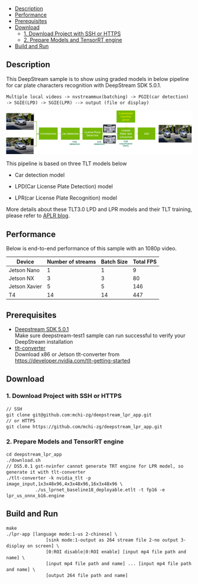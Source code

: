 - [Description](#description)
- [Performance](#performance)
- [Prerequisites](#prerequisites)
- [Download](#download)
  * [1. Download Project with SSH or HTTPS](#1-download-project-with-ssh-or-https)
  * [2. Prepare Models and TensorRT engine](#2-prepare-models-and-tensorrt-engine)
- [Build and Run](#build-and-run)

## Description

This DeepStream sample is to show using graded models in below pipeline for car plate characters recognition with DeepStream SDK 5.0.1. 

```
Multiple local videos -> nvstreammux(batching) -> PGIE(car detection) -> SGIE(LPD) -> SGIE(LPR) --> output (file or display)
```
![LPR/LPD application](lpr.png)

This pipeline is based on three TLT models below

* Car detection model

* LPD(Car License Plate Detection) model

* LPR(car License Plate Recognition) model

More details about these TLT3.0 LPD and LPR models and their TLT training, please refer to [APLR blog](https://docs.google.com/document/d/1tMH0ku284AqqcVdioS1XazyT0-uGNNpg4-r64JaIBZA/edit#).

## Performance

Below is end-to-end performance of this sample with an 1080p video.

| Device        | Number of streams    |       Batch Size      |       Total FPS       |
| ------------- | -------------------- | --------------------  | --------------------  |
| Jetson Nano   | 1                    | 1                     | 9                     |
| Jetson NX     | 3                    | 3                     | 80                    |
| Jetson Xavier | 5                    | 5                     | 146                   |
| T4            | 14                   | 14                    | 447                   |

## Prerequisites

* [Deepstream SDK 5.0.1](https://developer.nvidia.com/deepstream-sdk)  
   Make sure deepstream-test1 sample can run successful to verify your DeepStream installation
* [tlt-converter](https://developer.nvidia.com/tlt-getting-started)  
   Download x86 or Jetson tlt-converter from https://developer.nvidia.com/tlt-getting-started

## Download
### 1. Download Project with SSH or HTTPS

```
// SSH
git clone git@github.com:mchi-zg/deepstream_lpr_app.git
// or HTTPS
git clone https://github.com/mchi-zg/deepstream_lpr_app.git
```

### 2. Prepare Models and TensorRT engine

```
cd deepstream_lpr_app
./download.sh
// DS5.0.1 gst-nvinfer cannot generate TRT engine for LPR model, so generate it with tlt-converter
./tlt-converter -k nvidia_tlt -p image_input,1x3x48x96,4x3x48x96,16x3x48x96 \
           ./us_lprnet_baseline18_deployable.etlt -t fp16 -e lpr_us_onnx_b16.engine
```

## Build and Run

```
make
./lpr-app [language mode:1-us 2-chinese] \ 
               [sink mode:1-output as 264 stream file 2-no output 3-display on screen] \ 
               [0:ROI disable|0:ROI enable] [input mp4 file path and name] \ 
               [input mp4 file path and name] ... [input mp4 file path and name] \
               [output 264 file path and name]
```
